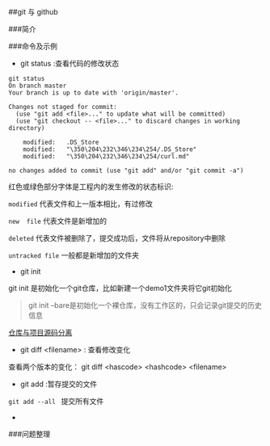 ##git 与 github

###简介





###命令及示例

- git status :查看代码的修改状态

```
git status
On branch master
Your branch is up to date with 'origin/master'.

Changes not staged for commit:
  (use "git add <file>..." to update what will be committed)
  (use "git checkout -- <file>..." to discard changes in working directory)

	modified:   .DS_Store
	modified:   "\350\204\232\346\234\254/.DS_Store"
	modified:   "\350\204\232\346\234\254/curl.md"

no changes added to commit (use "git add" and/or "git commit -a")
```
红色或绿色部分字体是工程内的发生修改的状态标识:

`modified` 代表文件和上一版本相比，有过修改

`new  file`  代表文件是新增加的

`deleted`   代表文件被删除了，提交成功后，文件将从repository中删除

`untracked file` 一般都是新增加的文件夹


- git  init 

 git init 是初始化一个git仓库，比如新建一个demo1文件夹将它git初始化
 
 >git init –bare是初始化一个裸仓库，没有工作区的，只会记录git提交的历史信息

 [仓库与项目源码分离](https://blog.csdn.net/sinat_34349564/article/details/52442526)
 
 
- git diff \<filename> : 查看修改变化 
 
 查看两个版本的变化： 
 git diff \<hascode> \<hashcode> \<filename>  

 
- git add :暂存提交的文件

`git add --all ` 提交所有文件 

 
- 






###问题整理




